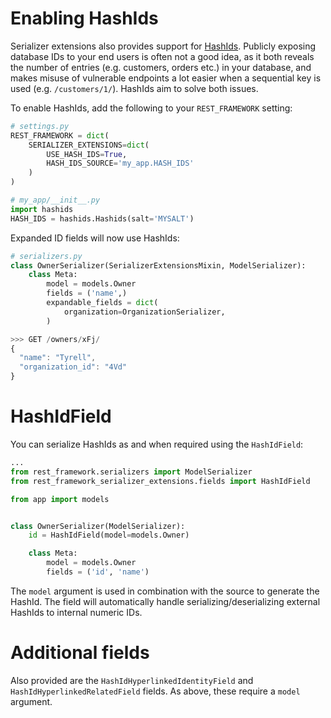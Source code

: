 # Enabling HashIds
Serializer extensions also provides support for
[HashIds](https://github.com/davidaurelio/hashids-python). Publicly exposing
database IDs to your end users is often not a good idea, as it both reveals the
number of entries (e.g. customers, orders etc.) in your database, and makes
misuse of vulnerable endpoints a lot easier when a sequential key is used (e.g.
`/customers/1/`). HashIds aim to solve both issues.

To enable HashIds, add the following to your `REST_FRAMEWORK` setting:

```py
# settings.py
REST_FRAMEWORK = dict(
    SERIALIZER_EXTENSIONS=dict(
        USE_HASH_IDS=True,
        HASH_IDS_SOURCE='my_app.HASH_IDS'
    )
)

# my_app/__init__.py
import hashids
HASH_IDS = hashids.Hashids(salt='MYSALT')
```

Expanded ID fields will now use HashIds:

```py
# serializers.py
class OwnerSerializer(SerializerExtensionsMixin, ModelSerializer):
    class Meta:
        model = models.Owner
        fields = ('name',)
        expandable_fields = dict(
            organization=OrganizationSerializer,
        )
```

```js
>>> GET /owners/xFj/
{
  "name": "Tyrell",
  "organization_id": "4Vd"
}
```

# HashIdField
You can serialize HashIds as and when required using the `HashIdField`:

```py
...
from rest_framework.serializers import ModelSerializer
from rest_framework_serializer_extensions.fields import HashIdField

from app import models


class OwnerSerializer(ModelSerializer):
    id = HashIdField(model=models.Owner)

    class Meta:
        model = models.Owner
        fields = ('id', 'name')
```

The `model` argument is used in combination with the source to generate the
HashId. The field will automatically handle serializing/deserializing
external HashIds to internal numeric IDs.


# Additional fields
Also provided are the `HashIdHyperlinkedIdentityField` and
`HashIdHyperlinkedRelatedField` fields. As above, these require a `model`
argument.
